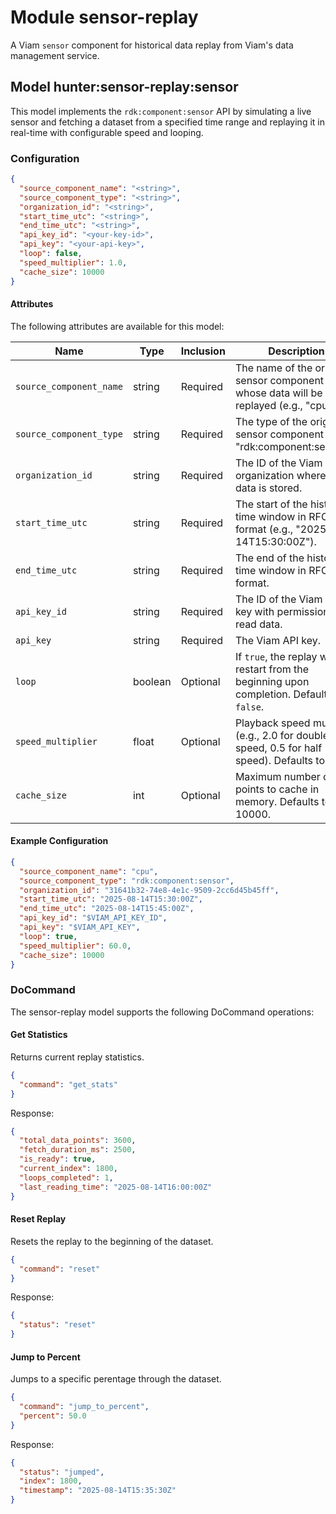 # Module sensor-replay 

A Viam `sensor` component for historical data replay from Viam's data management service.

## Model hunter:sensor-replay:sensor

This model implements the `rdk:component:sensor` API by simulating a live sensor and fetching a dataset from a specified time range and replaying it in real-time with configurable speed and looping.

### Configuration

```json
{
  "source_component_name": "<string>",
  "source_component_type": "<string>",
  "organization_id": "<string>",
  "start_time_utc": "<string>",
  "end_time_utc": "<string>",
  "api_key_id": "<your-key-id>",
  "api_key": "<your-api-key>",
  "loop": false,
  "speed_multiplier": 1.0,
  "cache_size": 10000
}
```

#### Attributes

The following attributes are available for this model:

| Name          | Type   | Inclusion | Description                |
|---------------|--------|-----------|----------------------------|
| `source_component_name` | string  | Required  | The name of the original sensor component whose data will be replayed (e.g., "cpu"). |
| `source_component_type` | string | Required  | The type of the original sensor component (e.g., "rdk:component:sensor"). |
| `organization_id` | string | Required  | The ID of the Viam organization where the data is stored. |
| `start_time_utc` | string | Required  | The start of the historical time window in RFC3339 format (e.g., "2025-08-14T15:30:00Z"). |
| `end_time_utc` | string | Required  | The end of the historical time window in RFC3339 format. |
| `api_key_id` | string | Required  | The ID of the Viam API key with permissions to read data. |
| `api_key` | string | Required  | The Viam API key. |
| `loop` | boolean | Optional  | If `true`, the replay will restart from the beginning upon completion. Defaults to `false`. |
| `speed_multiplier` | float | Optional  | Playback speed multiplier (e.g., 2.0 for double speed, 0.5 for half speed). Defaults to 1.0. |
| `cache_size` | int | Optional  | Maximum number of data points to cache in memory. Defaults to 10000. |

#### Example Configuration

```json
{
  "source_component_name": "cpu",
  "source_component_type": "rdk:component:sensor",
  "organization_id": "31641b32-74e8-4e1c-9509-2cc6d45b45ff",
  "start_time_utc": "2025-08-14T15:30:00Z",
  "end_time_utc": "2025-08-14T15:45:00Z",
  "api_key_id": "$VIAM_API_KEY_ID",
  "api_key": "$VIAM_API_KEY",
  "loop": true,
  "speed_multiplier": 60.0,
  "cache_size": 10000
}
```

### DoCommand

The sensor-replay model supports the following DoCommand operations:

#### Get Statistics

Returns current replay statistics.

```json
{
  "command": "get_stats"
}
```

Response:

```json
{
  "total_data_points": 3600,
  "fetch_duration_ms": 2500,
  "is_ready": true,
  "current_index": 1800,
  "loops_completed": 1,
  "last_reading_time": "2025-08-14T16:00:00Z"
}
```

#### Reset Replay

Resets the replay to the beginning of the dataset.

```json
{
  "command": "reset"
}
```

Response:

```json
{
  "status": "reset"
}
```

#### Jump to Percent

Jumps to a specific perentage through the dataset.

```json
{
  "command": "jump_to_percent",
  "percent": 50.0
}
```

Response:

```json
{
  "status": "jumped",
  "index": 1800,
  "timestamp": "2025-08-14T15:35:30Z"
}
```

